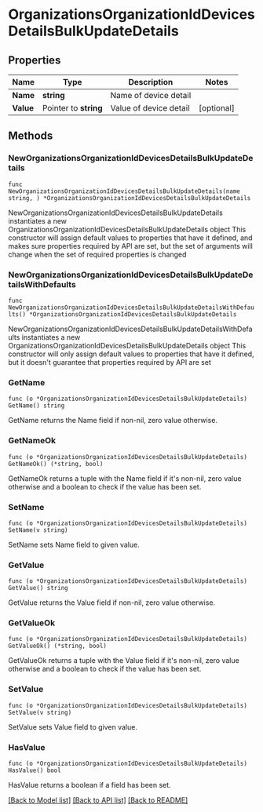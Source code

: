 # OrganizationsOrganizationIdDevicesDetailsBulkUpdateDetails

## Properties

Name | Type | Description | Notes
------------ | ------------- | ------------- | -------------
**Name** | **string** | Name of device detail | 
**Value** | Pointer to **string** | Value of device detail | [optional] 

## Methods

### NewOrganizationsOrganizationIdDevicesDetailsBulkUpdateDetails

`func NewOrganizationsOrganizationIdDevicesDetailsBulkUpdateDetails(name string, ) *OrganizationsOrganizationIdDevicesDetailsBulkUpdateDetails`

NewOrganizationsOrganizationIdDevicesDetailsBulkUpdateDetails instantiates a new OrganizationsOrganizationIdDevicesDetailsBulkUpdateDetails object
This constructor will assign default values to properties that have it defined,
and makes sure properties required by API are set, but the set of arguments
will change when the set of required properties is changed

### NewOrganizationsOrganizationIdDevicesDetailsBulkUpdateDetailsWithDefaults

`func NewOrganizationsOrganizationIdDevicesDetailsBulkUpdateDetailsWithDefaults() *OrganizationsOrganizationIdDevicesDetailsBulkUpdateDetails`

NewOrganizationsOrganizationIdDevicesDetailsBulkUpdateDetailsWithDefaults instantiates a new OrganizationsOrganizationIdDevicesDetailsBulkUpdateDetails object
This constructor will only assign default values to properties that have it defined,
but it doesn't guarantee that properties required by API are set

### GetName

`func (o *OrganizationsOrganizationIdDevicesDetailsBulkUpdateDetails) GetName() string`

GetName returns the Name field if non-nil, zero value otherwise.

### GetNameOk

`func (o *OrganizationsOrganizationIdDevicesDetailsBulkUpdateDetails) GetNameOk() (*string, bool)`

GetNameOk returns a tuple with the Name field if it's non-nil, zero value otherwise
and a boolean to check if the value has been set.

### SetName

`func (o *OrganizationsOrganizationIdDevicesDetailsBulkUpdateDetails) SetName(v string)`

SetName sets Name field to given value.


### GetValue

`func (o *OrganizationsOrganizationIdDevicesDetailsBulkUpdateDetails) GetValue() string`

GetValue returns the Value field if non-nil, zero value otherwise.

### GetValueOk

`func (o *OrganizationsOrganizationIdDevicesDetailsBulkUpdateDetails) GetValueOk() (*string, bool)`

GetValueOk returns a tuple with the Value field if it's non-nil, zero value otherwise
and a boolean to check if the value has been set.

### SetValue

`func (o *OrganizationsOrganizationIdDevicesDetailsBulkUpdateDetails) SetValue(v string)`

SetValue sets Value field to given value.

### HasValue

`func (o *OrganizationsOrganizationIdDevicesDetailsBulkUpdateDetails) HasValue() bool`

HasValue returns a boolean if a field has been set.


[[Back to Model list]](../README.md#documentation-for-models) [[Back to API list]](../README.md#documentation-for-api-endpoints) [[Back to README]](../README.md)


